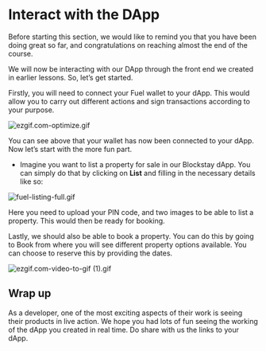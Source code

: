 # Interact with the DApp

Before starting this section, we would like to remind you that you have been doing great so far, and congratulations on reaching almost the end of the course. 

We will now be interacting with our DApp through the front end we created in earlier lessons. So, let’s get started. 

Firstly, you will need to connect your Fuel wallet to your dApp. This would allow you to carry out different actions and sign transactions according to your purpose. 

![ezgif.com-optimize.gif](https://github.com/0xmetaschool/Learning-Projects/blob/main/assests_for_all/assets_for_airbnb_fuel/Interact%20with%20the%20DApp/ezgif.com-optimize.gif?raw=true)

You can see above that your wallet has now been connected to your dApp. Now let’s start with the more fun part. 

- Imagine you want to list a property for sale in our Blockstay dApp. You can simply do that by clicking on **List** and filling in the necessary details like so:

![fuel-listing-full.gif](https://github.com/0xmetaschool/Learning-Projects/blob/main/assests_for_all/assets_for_airbnb_fuel/Interact%20with%20the%20DApp/fuel-listing-full.gif?raw=true)

Here you need to upload your PIN code, and two images to be able to list a property. This would then be ready for booking. 

Lastly, we should also be able to book a property. You can do this by going to Book from where you will see different property options available. You can choose to reserve this by providing the dates. 

![ezgif.com-video-to-gif (1).gif](https://github.com/0xmetaschool/Learning-Projects/blob/main/assests_for_all/assets_for_airbnb_fuel/Interact%20with%20the%20DApp/ezgif.com-video-to-gif_(1).gif?raw=true)

## Wrap up

As a developer, one of the most exciting aspects of their work is seeing their products in live action. We hope you had lots of fun seeing the working of the dApp you created in real time. Do share with us the links to your dApp.